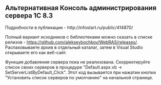 <h2>Альтернативная Консоль администрирования сервера 1С 8.3</h2>
Подробности в публикации - http://infostart.ru/public/414870/

Полный вариант исходников с библиотеками можно сказать в списке релизов - https://github.com/alekseybochkov/WebRAS/releases/.
Распаковываете архив в отдельный каталаг, затем в Visual Studio открываете его как веб-сайт.

Функция добавления сервера пока не реализована.
Скорректируйте список своих серверов в процедуре "Default.aspx.vb -> SetServerListByDefault_Click".
Этот код вызывается при нажатии кнопки "Установить список серверов по умолчанию" на начальной странице.
